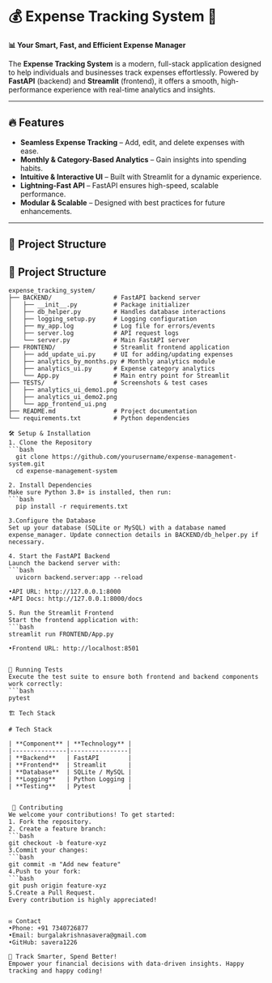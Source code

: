 # 💰 Expense Tracking System 🚀
**📊 Your Smart, Fast, and Efficient Expense Manager**

The **Expense Tracking System** is a modern, full-stack application designed to help individuals and businesses track expenses effortlessly. Powered by **FastAPI** (backend) and **Streamlit** (frontend), it offers a smooth, high-performance experience with real-time analytics and insights.

---

## 🔥 Features

- **Seamless Expense Tracking** – Add, edit, and delete expenses with ease.
- **Monthly & Category-Based Analytics** – Gain insights into spending habits.
- **Intuitive & Interactive UI** – Built with Streamlit for a dynamic experience.
- **Lightning-Fast API** – FastAPI ensures high-speed, scalable performance.
- **Modular & Scalable** – Designed with best practices for future enhancements.

---

## 📁 Project Structure

## 🚀 Project Structure

```plaintext
expense_tracking_system/
├── BACKEND/                 # FastAPI backend server
│   ├── __init__.py          # Package initializer
│   ├── db_helper.py         # Handles database interactions
│   ├── logging_setup.py     # Logging configuration
│   ├── my_app.log           # Log file for errors/events
│   ├── server.log           # API request logs
│   └── server.py            # Main FastAPI server
├── FRONTEND/                # Streamlit frontend application
│   ├── add_update_ui.py     # UI for adding/updating expenses
│   ├── analytics_by_months.py # Monthly analytics module
│   ├── analytics_ui.py      # Expense category analytics
│   └── App.py               # Main entry point for Streamlit
├── TESTS/                   # Screenshots & test cases
│   ├── analytics_ui_demo1.png
│   ├── analytics_ui_demo2.png
│   └── app_frontend_ui.png
├── README.md                # Project documentation
└── requirements.txt         # Python dependencies

🛠️ Setup & Installation
1. Clone the Repository
```bash
  git clone https://github.com/yourusername/expense-management-system.git
  cd expense-management-system

2. Install Dependencies
Make sure Python 3.8+ is installed, then run:
```bash
  pip install -r requirements.txt

3.Configure the Database
Set up your database (SQLite or MySQL) with a database named expense_manager. Update connection details in BACKEND/db_helper.py if necessary.

4. Start the FastAPI Backend
Launch the backend server with:
```bash
  uvicorn backend.server:app --reload

•API URL: http://127.0.0.1:8000
•API Docs: http://127.0.0.1:8000/docs

5. Run the Streamlit Frontend
Start the frontend application with:
```bash
streamlit run FRONTEND/App.py

•Frontend URL: http://localhost:8501


🧪 Running Tests
Execute the test suite to ensure both frontend and backend components work correctly:
```bash
pytest

🏗️ Tech Stack

# Tech Stack

| **Component** | **Technology** |
|---------------|----------------|
| **Backend**   | FastAPI        |
| **Frontend**  | Streamlit      |
| **Database**  | SQLite / MySQL |
| **Logging**   | Python Logging |
| **Testing**   | Pytest         |


 📢 Contributing
We welcome your contributions! To get started:
1. Fork the repository.
2. Create a feature branch:
```bash
git checkout -b feature-xyz
3.Commit your changes:
```bash
git commit -m "Add new feature"
4.Push to your fork:
```bash
git push origin feature-xyz
5.Create a Pull Request.
Every contribution is highly appreciated!


✉️ Contact
•Phone: +91 7340726877
•Email: burgalakrishnasavera@gmail.com
•GitHub: savera1226

🚀 Track Smarter, Spend Better!
Empower your financial decisions with data-driven insights. Happy tracking and happy coding!

